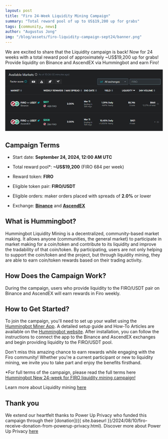 ```yaml
---
layout: post
title: "Firo 24-Week Liquidity Mining Campaign"
summary: "Total reward pool of up to US$19,200 up for grabs"
tags: [community, news]
author: "Augustus Jong"
img: "/blog/assets/firo-liquidity-campaign-sept24/banner.png"
---
```

We are excited to share that the Liquidity campaign is back! Now for 24 weeks with a total reward pool of approximately ~US$19,200 up for grabs! Provide liquidity on Binance and AscendEX via Hummingbot and earn Firo!

![](/blog/assets/firo-liquidity-campaign-sept24/img1.jpg)

## Campaign Terms

* Start date: **September 24, 2024, 12:00 AM UTC**

* Total reward pool*: **~US$19,200** (FIRO 684 per week) 

* Reward token: **FIRO**

* Eligible token pair: **FIRO/USDT**

* Eligible orders: maker orders placed with spreads of **2.0%** or lower

* Exchange: **[Binance](https://accounts.binance.com/en/register?ref=37748947)** and **[AscendEX](https://ascendex.com/en-us/register?inviteCode=URUFAVHHY)**

## What is Hummingbot?

Hummingbot Liquidity Mining is a decentralized, community-based market making. It allows anyone (communities, the general market) to participate in market making for a coin/token and contribute to its liquidity and improve the tradability of that coin/token. By participating, users are not only helping to support the coin/token and the project, but through liquidity mining, they are able to earn coin/token rewards based on their trading activity.

## How Does the Campaign Work?

During the campaign, users who provide liquidity to the FIRO/USDT pair on Binance and AscendEX will earn rewards in Firo weekly.

## How to Get Started?

To join the campaign, you'll need to set up your wallet using the [Hummingbot Miner App](https://miner.hummingbot.io/). A detailed setup guide and How-To Articles are available on the [Hummingbot website](https://support.hummingbot.io/miner/getting-started). After installation, you can follow the instructions to connect the app to the Binance and AscendEX exchanges and begin providing liquidity to the FIRO/USDT pool.

Don't miss this amazing chance to earn rewards while engaging with the Firo community! Whether you're a current participant or new to liquidity mining, we invite you to take part and enjoy the benefits firsthand.


*For full terms of the campaign, please read the full terms here [Hummingbot New 24-week for FIRO liquidity mining campaign!](https://support.hummingbot.io/miner/new-24-week-for-firo-liquidity-mining-campaign)

Learn more about Liquidity mining [here](https://support.hummingbot.io/miner/liquidity-mining-explained)

## Thank you

We extend our heartfelt thanks to Power Up Privacy who funded this campaign through their [donation]({{ site.baseurl }}/2024/08/10/firo-receive-donation-from-powerup-privacy.html). Discover more about Power Up Privacy [here](https://powerupprivacy.com/)
